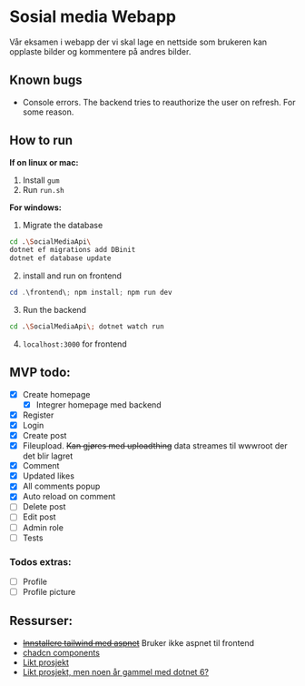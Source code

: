 # Sosial media Webapp

Vår eksamen i webapp der vi skal lage en nettside som brukeren kan opplaste bilder og kommentere på andres bilder.

## Known bugs

- Console errors. The backend tries to reauthorize the user on refresh. For some reason.

## How to run

**If on linux or mac:**

1. Install `gum`
2. Run `run.sh`

**For windows:**

1. Migrate the database

```bash
cd .\SocialMediaApi\
dotnet ef migrations add DBinit
dotnet ef database update
```

2. install and run on frontend

```powershell
cd .\frontend\; npm install; npm run dev
```

3. Run the backend

```bash
cd .\SocialMediaApi\; dotnet watch run
```

4. `localhost:3000` for frontend

## MVP todo:

- [x] Create homepage
  - [x] Integrer homepage med backend
- [x] Register
- [x] Login
- [x] Create post
- [x] Fileupload. ~~Kan gjøres med uploadthing~~ data streames til wwwroot der det blir lagret
- [x] Comment
- [x] Updated likes
- [x] All comments popup
- [x] Auto reload on comment
- [ ] Delete post
- [ ] Edit post
- [ ] Admin role
- [ ] Tests

### Todos extras:

- [ ] Profile
- [ ] Profile picture

## Ressurser:

- ~~[Innstallere tailwind med aspnet](https://github.com/angeldev96/tailwind-aspdotnet/tree/master)~~ Bruker ikke aspnet til frontend
- [chadcn components](https://ui.shadcn.com/docs/components/accordion)
- [Likt prosjekt](https://github.com/teddysmithdev/FinShark)
- [Likt prosjekt, men noen år gammel med dotnet 6?](https://github.com/CodAffection/React-CRUD-with-Asp.Net-Core-Web-API)
